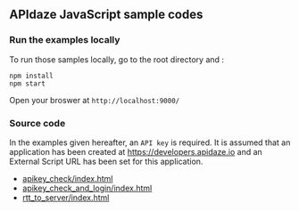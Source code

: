 ## APIdaze JavaScript sample codes

### Run the examples locally

To run those samples locally, go to the root directory and :

    npm install
    npm start

Open your broswer at `http://localhost:9000/`

### Source code

In the examples given hereafter, an <code>API key</code> is required. It is assumed that an application has been created at <a href="https://developers.apidaze.io">https://developers.apidaze.io</a> and an External Script URL has been set for this application.


- [apikey_check/index.html](apikey_check/index.html)
- [apikey_check_and_login/index.html](apikey_check_and_login/index.html)
- [rtt_to_server/index.html](rtt_to_server/index.html)
